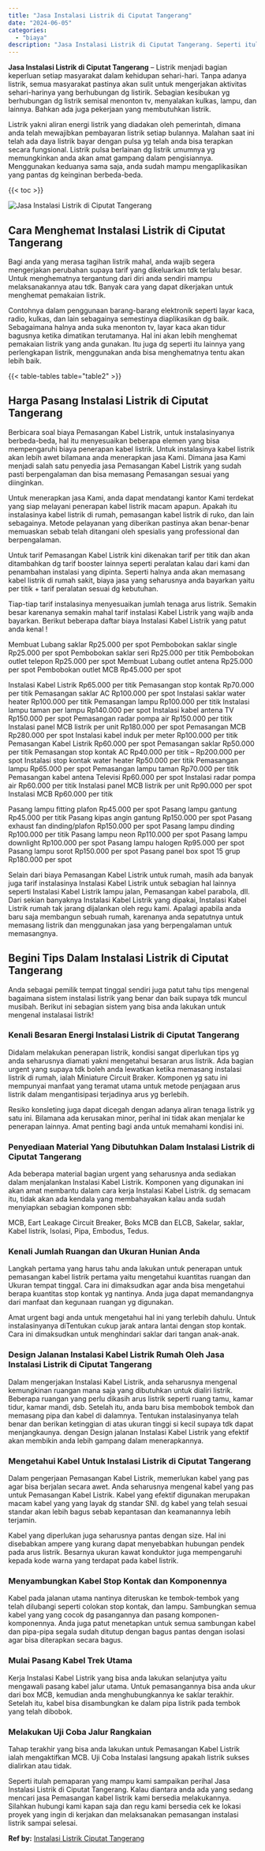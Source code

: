 ```yaml
---
title: "Jasa Instalasi Listrik di Ciputat Tangerang"
date: "2024-06-05"
categories: 
  - "biaya"
description: "Jasa Instalasi Listrik di Ciputat Tangerang. Seperti itulah pemaparan yang mampu kami sampaikan perihal Jasa Instalasi Listrik di Ciputat Tangerang. Kalau di..."
---
```


**Jasa Instalasi Listrik di Ciputat Tangerang** – Listrik menjadi bagian keperluan setiap masyarakat dalam kehidupan sehari-hari. Tanpa adanya listrik, semua masyarakat pastinya akan sulit untuk mengerjakan aktivitas sehari-harinya yang berhubungan dg listirik. Sebagian kesibukan yg berhubungan dg listrik semisal menonton tv, menyalakan kulkas, lampu, dan lainnya. Bahkan ada juga pekerjaan yang membutuhkan listrik.

Listrik yakni aliran energi listrik yang diadakan oleh pemerintah, dimana anda telah mewajibkan pembayaran listrik setiap bulannya. Malahan saat ini telah ada daya listrik bayar dengan pulsa yg telah anda bisa terapkan secara fungsional. Listrik pulsa berlainan dg listrik umumnya yg memungkinkan anda akan amat gampang dalam pengisiannya. Menggunakan keduanya sama saja, anda sudah mampu mengaplikasikan yang pantas dg keinginan berbeda-beda.

{{< toc >}}

![Jasa Instalasi Listrik di Ciputat Tangerang](/images/instalasi-listrik-murah31.png)

## Cara Menghemat Instalasi Listrik di Ciputat Tangerang

Bagi anda yang merasa tagihan listrik mahal, anda wajib segera mengerjakan perubahan supaya tarif yang dikeluarkan tdk terlalu besar. Untuk menghematnya tergantung dari diri anda sendiri mampu melaksanakannya atau tdk. Banyak cara yang dapat dikerjakan untuk menghemat pemakaian listrik.

Contohnya dalam penggunaan barang-barang elektronik seperti layar kaca, radio, kulkas, dan lain sebagainya semestinya diaplikasikan dg baik. Sebagaimana halnya anda suka menonton tv, layar kaca akan tidur bagusnya ketika dimatikan terutamanya. Hal ini akan lebih menghemat pemakaian listrik yang anda gunakan. Itu juga dg seperti itu lainnya yang perlengkapan listrik, menggunakan anda bisa menghematnya tentu akan lebih baik.

{{< table-tables table="table2" >}}

## Harga Pasang Instalasi Listrik di Ciputat Tangerang

Berbicara soal biaya Pemasangan Kabel Listrik, untuk instalasinyanya berbeda-beda, hal itu menyesuaikan beberapa elemen yang bisa mempengaruhi biaya penerapan kabel listrik. Untuk instalasinya kabel listrik akan lebih awet bilamana anda menerapkan jasa Kami. Dimana jasa Kami menjadi salah satu penyedia jasa Pemasangan Kabel Listrik yang sudah pasti berpengalaman dan bisa memasang Pemasangan sesuai yang diinginkan.

Untuk menerapkan jasa Kami, anda dapat mendatangi kantor Kami terdekat yang siap melayani penerapan kabel listrik macam apapun. Apakah itu instalasinya kabel listrik di rumah, pemasangan kabel listrik di ruko, dan lain sebagainya. Metode pelayanan yang diberikan pastinya akan benar-benar memuaskan sebab telah ditangani oleh spesialis yang professional dan berpengalaman.

Untuk tarif Pemasangan Kabel Listrik kini dikenakan tarif per titik dan akan ditambahkan dg tarif booster lainnya seperti peralatan kalau dari kami dan penambahan instalasi yang dipinta. Seperti halnya anda akan memasang kabel listrik di rumah sakit, biaya jasa yang seharusnya anda bayarkan yaitu per titik + tarif peralatan sesuai dg kebutuhan.

Tiap-tiap tarif instalasinya menyesuaikan jumlah tenaga arus listrik. Semakin besar karenanya semakin mahal tarif instalasi Kabel Listrik yang wajib anda bayarkan. Berikut beberapa daftar biaya Instalasi Kabel Listrik yang patut anda kenal !

Membuat Lubang saklar Rp25.000 per spot Pembobokan saklar single Rp25.000 per spot Pembobokan saklar seri Rp25.000 per titik Pembobokan outlet telepon Rp25.000 per spot Membuat Lubang outlet antena Rp25.000 per spot Pembobokan outlet MCB Rp45.000 per spot

Instalasi Kabel Listrik Rp65.000 per titik Pemasangan stop kontak Rp70.000 per titik Pemasangan saklar AC Rp100.000 per spot Instalasi saklar water heater Rp100.000 per titik Pemasangan lampu Rp100.000 per titik Instalasi lampu taman per lampu Rp140.000 per spot Instalasi kabel antena TV Rp150.000 per spot Pemasangan radar pompa air Rp150.000 per titik Instalasi panel MCB listrik per unit Rp180.000 per spot Pemasangan MCB Rp280.000 per spot Instalasi kabel induk per meter Rp100.000 per titik Pemasangan Kabel Listrik Rp60.000 per spot Pemasangan saklar Rp50.000 per titik Pemasangan stop kontak AC Rp40.000 per titik – Rp200.000 per spot Instalasi stop kontak water heater Rp50.000 per titik Pemasangan lampu Rp65.000 per spot Pemasangan lampu taman Rp70.000 per titik Pemasangan kabel antena Televisi Rp60.000 per spot Instalasi radar pompa air Rp60.000 per titik Instalasi panel MCB listrik per unit Rp90.000 per spot Instalasi MCB Rp60.000 per titik

Pasang lampu fitting plafon Rp45.000 per spot Pasang lampu gantung Rp45.000 per titik Pasang kipas angin gantung Rp150.000 per spot Pasang exhaust fan dinding/plafon Rp150.000 per spot Pasang lampu dinding Rp100.000 per titik Pasang lampu neon Rp110.000 per spot Pasang lampu downlight Rp100.000 per spot Pasang lampu halogen Rp95.000 per spot Pasang lampu sorot Rp150.000 per spot Pasang panel box spot 15 grup Rp180.000 per spot

Selain dari biaya Pemasangan Kabel Listrik untuk rumah, masih ada banyak juga tarif instalasinya Instalasi Kabel Listrik untuk sebagian hal lainnya seperti Instalasi Kabel Listrik lampu jalan, Pemasangan kabel parabola, dll. Dari sekian banyaknya Instalasi Kabel Listrik yang dipakai, Instalasi Kabel Listrik rumah tak jarang dijalankan oleh regu kami. Apalagi apabila anda baru saja membangun sebuah rumah, karenanya anda sepatutnya untuk memasang listrik dan menggunakan jasa yang berpengalaman untuk memasangnya.

## Begini Tips Dalam Instalasi Listrik di Ciputat Tangerang


Anda sebagai pemilik tempat tinggal sendiri juga patut tahu tips mengenal bagaimana sistem instalasi listrik yang benar dan baik supaya tdk muncul musibah. Berikut ini sebagian sistem yang bisa anda lakukan untuk mengenal instalasai listrik!

### Kenali Besaran Energi Instalasi Listrik di Ciputat Tangerang

Didalam melakukan penerapan listrik, kondisi sangat diperlukan tips yg anda seharusnya diamati yakni mengetahui besaran arus listrik. Ada bagian urgent yang supaya tdk boleh anda lewatkan ketika memasang instalasi listrik di rumah, ialah Miniature Circuit Braker. Komponen yg satu ini mempunyai manfaat yang teramat utama untuk metode penjagaan arus listrik dalam mengantisipasi terjadinya arus yg berlebih.

Resiko konsleting juga dapat dicegah dengan adanya aliran tenaga listrik yg satu ini. Bilamana ada kerusakan minor, perihal ini tidak akan menjalar ke penerapan lainnya. Amat penting bagi anda untuk memahami kondisi ini.

### Penyediaan Material Yang Dibutuhkan Dalam Instalasi Listrik di Ciputat Tangerang

Ada beberapa material bagian urgent yang seharusnya anda sediakan dalam menjalankan Instalasi Kabel Listrik. Komponen yang digunakan ini akan amat membantu dalam cara kerja Instalasi Kabel Listrik. dg semacam itu, tidak akan ada kendala yang membahayakan kalau anda sudah menyiapkan sebagian komponen sbb:

MCB, Eart Leakage Circuit Breaker, Boks MCB dan ELCB, Sakelar, saklar, Kabel listrik, Isolasi, Pipa, Embodus, Tedus.

### Kenali Jumlah Ruangan dan Ukuran Hunian Anda

Langkah pertama yang harus tahu anda lakukan untuk penerapan untuk pemasangan kabel listrik pertama yaitu mengetahui kuantitas ruangan dan Ukuran tempat tinggal. Cara ini dimaksudkan agar anda bisa mengetahui berapa kuantitas stop kontak yg nantinya. Anda juga dapat memandangnya dari manfaat dan kegunaan ruangan yg digunakan.

Amat urgent bagi anda untuk mengetahui hal ini yang terlebih dahulu. Untuk instalasinyanya diTentukan cukup jarak antara lantai dengan stop kontak. Cara ini dimaksudkan untuk menghindari saklar dari tangan anak-anak.

### Design Jalanan Instalasi Kabel Listrik Rumah Oleh Jasa Instalasi Listrik di Ciputat Tangerang

Dalam mengerjakan Instalasi Kabel Listrik, anda seharusnya mengenal kemungkinan ruangan mana saja yang dibutuhkan untuk dialiri listrik. Beberapa ruangan yang perlu dikasih arus listrik seperti ruang tamu, kamar tidur, kamar mandi, dsb. Setelah itu, anda baru bisa membobok tembok dan memasang pipa dan kabel di dalamnya. Tentukan instalasinyanya telah benar dan berikan ketinggian di atas ukuran tinggi si kecil supaya tdk dapat menjangkaunya. dengan Design jalanan Instalasi Kabel Listrik yang efektif akan membikin anda lebih gampang dalam menerapkannya.

### Mengetahui Kabel Untuk Instalasi Listrik di Ciputat Tangerang

Dalam pengerjaan Pemasangan Kabel Listrik, memerlukan kabel yang pas agar bisa berjalan secara awet. Anda seharusnya mengenal kabel yang pas untuk Pemasangan Kabel Listrik. Kabel yang efektif digunakan merupakan macam kabel yang yang layak dg standar SNI. dg kabel yang telah sesuai standar akan lebih bagus sebab kepantasan dan keamanannya lebih terjamin.

Kabel yang diperlukan juga seharusnya pantas dengan size. Hal ini disebabkan ampere yang kurang dapat menyebabkan hubungan pendek pada arus listrik. Besarnya ukuran kawat konduktor juga mempengaruhi kepada kode warna yang terdapat pada kabel listrik.

### Menyambungkan Kabel Stop Kontak dan Komponennya

Kabel pada jalanan utama nantinya diteruskan ke tembok-tembok yang telah dilubangi seperti colokan stop kontak, dan lampu. Sambungkan semua kabel yang yang cocok dg pasangannya dan pasang komponen-komponennya. Anda juga patut menetapkan untuk semua sambungan kabel dan pipa-pipa segala sudah ditutup dengan bagus pantas dengan isolasi agar bisa diterapkan secara bagus.

### Mulai Pasang Kabel Trek Utama

Kerja Instalasi Kabel Listrik yang bisa anda lakukan selanjutya yaitu mengawali pasang kabel jalur utama. Untuk pemasangannya bisa anda ukur dari box MCB, kemudian anda menghubungkannya ke saklar terakhir. Setelah itu, kabel bisa disambungkan ke dalam pipa listrik pada tembok yang telah dibobok.

### Melakukan Uji Coba Jalur Rangkaian

Tahap terakhir yang bisa anda lakukan untuk Pemasangan Kabel Listrik ialah mengaktifkan MCB. Uji Coba Instalasi langsung apakah listrik sukses dialirkan atau tidak.

Seperti itulah pemaparan yang mampu kami sampaikan perihal Jasa Instalasi Listrik di Ciputat Tangerang. Kalau diantara anda ada yang sedang mencari jasa Pemasangan kabel listrik kami bersedia melakukannya. Silahkan hubungi kami kapan saja dan regu kami bersedia cek ke lokasi proyek yang ingin di kerjakan dan melaksanakan pemasangan instalasi listrik sampai selesai.

**Ref by:** [Instalasi Listrik Ciputat Tangerang](https://id.wikipedia.org/wiki/Instalasi)
